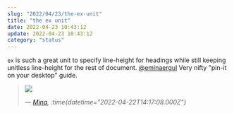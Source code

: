 ```yaml
---
slug: "2022/04/23/the-ex-unit"
title: "the ex unit"
date: 2022-04-23 10:43:12
update: 2022-04-23 10:43:12
category: "status"
---
```


`ex` is such a great unit to specify line-height for headings while still keeping unitless line-height for the rest of document. [@eminaergul](https://minacodes.com/) Very nifty "pin-it on your desktop" guide.

> ![](/images/post/2022/2022-04-23-10-43-12-the-ex-unit-01.jpg)
>
> <cite>&mdash; [Mina](https://twitter.com/xmina141/status/1517507799646982146), :time{datetime="2022-04-22T14:17:08.000Z"}</cite>
